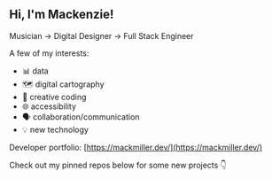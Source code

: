 
## Hi, I'm Mackenzie! 
Musician → Digital Designer → Full Stack Engineer

A few of my interests:
 - 📊  data 
 - 🗺️  digital cartography 
 - 🎨  creative coding
 - 🌐  accessibility
 - 🗣  collaboration/communication
 - 💡 new technology

Developer portfolio: [https://mackmiller.dev/](https://mackmiller.dev/)
 
Check out my pinned repos below for some new projects 👇

